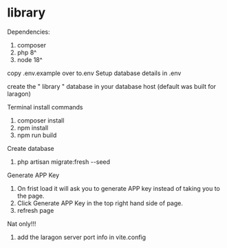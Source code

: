 # library

Dependencies:

1. composer
2. php 8^
3. node 18^

copy .env.example over to.env
Setup database details in .env

create the " library " database in your database host (default was built for laragon)

Terminal install commands 
1. composer install
2. npm install
3. npm run build

Create database
1. php artisan migrate:fresh --seed

Generate APP Key
1. On frist load it will ask you to generate APP key instead of taking you to the page.
2. Click Generate APP Key in the top right hand side of page.
3. refresh page


Nat only!!!
1. add the laragon server port info in vite.config

